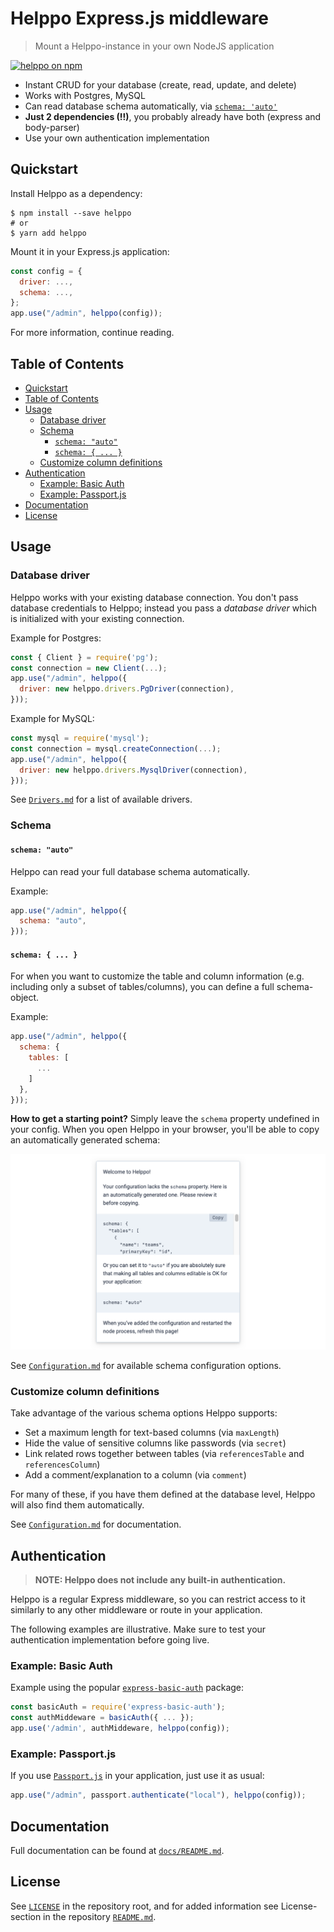 # Helppo Express.js middleware

> Mount a Helppo-instance in your own NodeJS application

<a href="https://www.npmjs.com/package/helppo"><img src="https://img.shields.io/badge/npm-helppo-blue" alt="helppo on npm" /></a>

- Instant CRUD for your database (create, read, update, and delete)
- Works with Postgres, MySQL
- Can read database schema automatically, via [`schema: 'auto'`](./docs/Configuration.md#schema)
- **Just 2 dependencies (!!)**, you probably already have both (express and body-parser)
- Use your own authentication implementation

## Quickstart

Install Helppo as a dependency:

```shell
$ npm install --save helppo
# or
$ yarn add helppo
```

Mount it in your Express.js application:

```js
const config = {
  driver: ...,
  schema: ...,
};
app.use("/admin", helppo(config));
```

For more information, continue reading.

## Table of Contents

<!-- hohhoijaa -->

- [Quickstart](#quickstart)
- [Table of Contents](#table-of-contents)
- [Usage](#usage)
  - [Database driver](#database-driver)
  - [Schema](#schema)
    - [`schema: "auto"`](#schema-auto)
    - [`schema: { ... }`](#schema---)
  - [Customize column definitions](#customize-column-definitions)
- [Authentication](#authentication)
  - [Example: Basic Auth](#example-basic-auth)
  - [Example: Passport.js](#example-passportjs)
- [Documentation](#documentation)
- [License](#license)

<!-- /hohhoijaa -->

## Usage

### Database driver

Helppo works with your existing database connection. You don't pass database credentials to Helppo; instead you pass a _database driver_ which is initialized with your existing connection.

Example for Postgres:

```js
const { Client } = require('pg');
const connection = new Client(...);
app.use("/admin", helppo({
  driver: new helppo.drivers.PgDriver(connection),
}));
```

Example for MySQL:

```js
const mysql = require('mysql');
const connection = mysql.createConnection(...);
app.use("/admin", helppo({
  driver: new helppo.drivers.MysqlDriver(connection),
}));
```

See [`Drivers.md`](./Drivers.md#available-drivers) for a list of available drivers.

### Schema

#### `schema: "auto"`

Helppo can read your full database schema automatically.

Example:

```js
app.use("/admin", helppo({
  schema: "auto",
}));
```

#### `schema: { ... }`

For when you want to customize the table and column information (e.g. including only a subset of tables/columns), you can define a full schema-object.

Example:

```js
app.use("/admin", helppo({
  schema: {
    tables: [
      ...
    ]
  },
}));
```

**How to get a starting point?** Simply leave the `schema` property undefined in your config. When you open Helppo in your browser, you'll be able to copy an automatically generated schema:

![Screenshot of Helppo Welcome-page](./screenshots/auto_generated_schema.png)

See [`Configuration.md`](./Configuration.md#schema-configuration) for available schema configuration options.

### Customize column definitions

Take advantage of the various schema options Helppo supports:

- Set a maximum length for text-based columns (via `maxLength`)
- Hide the value of sensitive columns like passwords (via `secret`)
- Link related rows together between tables (via `referencesTable` and `referencesColumn`)
- Add a comment/explanation to a column (via `comment`)

For many of these, if you have them defined at the database level, Helppo will also find them automatically.

See [`Configuration.md`](./Configuration.md#schema-configuration) for documentation.

## Authentication

> **NOTE: Helppo does not include any built-in authentication.**

Helppo is a regular Express middleware, so you can restrict access to it similarly to any other middleware or route in your application.

The following examples are illustrative. Make sure to test your authentication implementation before going live.

### Example: Basic Auth

Example using the popular [`express-basic-auth`](https://www.npmjs.com/package/express-basic-auth) package:

```js
const basicAuth = require('express-basic-auth');
const authMiddeware = basicAuth({ ... });
app.use('/admin', authMiddeware, helppo(config));
```

### Example: Passport.js

If you use [`Passport.js`](https://www.npmjs.com/package/passport) in your application, just use it as usual:

```js
app.use("/admin", passport.authenticate("local"), helppo(config));
```

## Documentation

Full documentation can be found at [`docs/README.md`](./README.md).

## License

See [`LICENSE`](../LICENSE.md) in the repository root, and for added information see License-section in the repository [`README.md`](../README.md).
